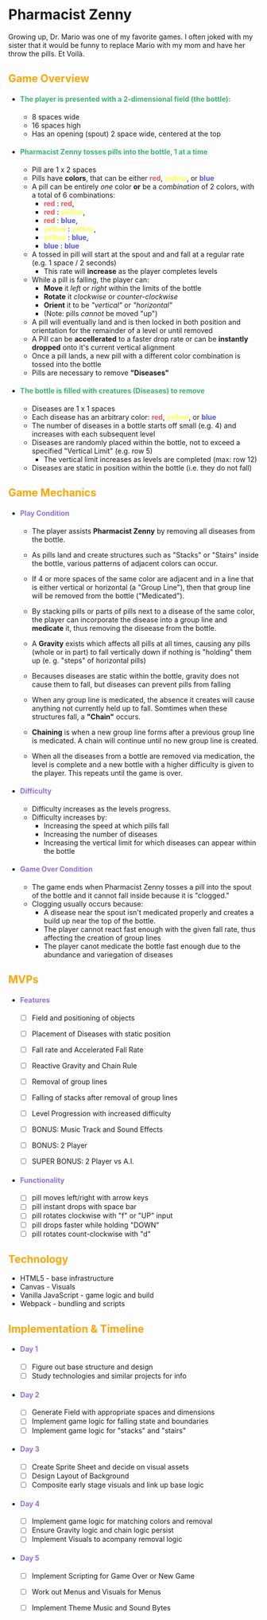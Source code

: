 # Pharmacist Zenny

Growing up, Dr. Mario was one of my favorite games.  I often joked with my sister that it would be funny to replace Mario with my mom and have her throw the pills. Et Voilà.

## <span style="color:orange">**Game Overview**</span>

- #### <span style="color:mediumseagreen">**The player is presented with a 2-dimensional field (the bottle):**</span>

  - 8 spaces wide
  - 16 spaces high
  - Has an opening (spout) 2 space wide, centered at the top

- #### <span style="color:mediumseagreen">**Pharmacist Zenny tosses pills into the bottle, 1 at a time**</span>

  - Pill are 1 x 2 spaces
  - Pills have **colors**, that can be either 
  <span style="color:#e55">**red**</span>, 
  <span style="color:#ff5">**yellow**</span>, or 
  <span style="color:#55e">**blue**</span>
  - A pill can be entirely *one* color **or** be a *combination* of 2 colors, with a total of 6 combinations:
    - <span style="color:#e55">**red**</span> :
      <span style="color:#e55">**red**</span>, 
    - <span style="color:#e55">**red**</span> :
      <span style="color:#ff5">**yellow**</span>, 
    - <span style="color:#e55">**red**</span> :
      <span style="color:#55e">**blue**</span>, 
    - <span style="color:#ff5">**yellow**</span> :
      <span style="color:#ff5">**yellow**</span>,
    - <span style="color:#ff5">**yellow**</span> :
      <span style="color:#55e">**blue**</span>, 
    - <span style="color:#55e">**blue**</span> :
      <span style="color:#55e">**blue**</span>
  - A tossed in pill will start at the spout and and fall at a regular rate (e.g. 1 space / 2 seconds)
    - This rate will **increase** as the player completes levels
  - While a pill is falling, the player can:
    - **Move** it *left* or *right* within the limits of the bottle
    - **Rotate** it *clockwise* or *counter-clockwise*
    - **Orient** it to be *"vertical"* or *"horizontal"*
    - (Note: pills *cannot* be moved "up")
  - A pill will eventually land and is then locked in both position and orientation for the remainder of a level or until removed
  - A Pill can be **accellerated** to a faster drop rate or can be **instantly dropped** onto it's current vertical alignment
  - Once a pill lands, a new pill with a different color combination is tossed into the bottle
  - Pills are necessary to remove **"Diseases"** 


- #### <span style="color:mediumseagreen">**The bottle is filled with creatures (Diseases) to remove**</span>

  - Diseases are 1 x 1 spaces
  - Each disease has an arbitrary color: 
  <span style="color:#e55">**red**</span>, 
  <span style="color:#ff5">**yellow**</span>, or 
  <span style="color:#55e">**blue**</span>
  - The number of diseases in a bottle starts off small (e.g. 4) and increases with each subsequent level
  - Diseases are randomly placed within the bottle, not to exceed a specified "Vertical Limit" (e.g. row 5)
    - The vertical limit increases as levels are completed (max: row 12)
  - Diseases are static in position within the bottle (i.e. they do not fall)

## <span style="color:orange">**Game Mechanics**</span>

- #### <span style="color:mediumpurple">**Play Condition**</span>

  - The player assists **Pharmacist Zenny** by removing all diseases from the bottle.
  
  - As pills land and create structures such as "Stacks" or "Stairs" inside the bottle, various patterns of adjacent colors can occur.
  
  - If 4 or more spaces of the same color are adjacent and in a line that is either vertical or horizontal (a "Group Line"), then that group line will be removed from the bottle ("Medicated").
  
  - By stacking pills or parts of pills next to a disease of the same color, the player can incorporate the disease into a group line and **medicate** it, thus removing the diseease from the bottle.
  
  - A **Gravity** exists which affects all pills at all times, causing any pills (whole or in part) to fall vertically down if nothing is "holding" them up (e. g. "steps" of horizontal pills)
  
  - Becauses diseases are static within the bottle, gravity does not cause them to fall, but diseases can prevent pills from falling
  
  - When any group line is medicated, the absence it creates will cause anything not currently held up to fall.  Somtimes when these structures fall, a **"Chain"** occurs.
  
  - **Chaining** is when a new group line forms after a previous group line is medicated.  A chain will continue until no new group line is created.
  
  - When all the diseases from a bottle are removed via medication, the level is complete and a new bottle with a higher difficulty is given to the player.  This repeats until the game is over.

- #### <span style="color:mediumpurple">**Difficulty**</span>

  - Difficulty increases as the levels progress.
  - Difficulty increases by:
    - Increasing the speed at which pills fall
    - Increasing the number of diseases
    - Increasing the vertical limit for which diseases can appear within the bottle

- #### <span style="color:mediumpurple">**Game Over Condition**</span>

  - The game ends when Pharmacist Zenny tosses a pill into the spout of the bottle and it cannot fall inside because it is "clogged."
  - Clogging usually occurs because:
    - A disease near the spout isn't medicated properly and creates a build up near the top of the bottle.
    - The player cannot react fast enough with the given fall rate, thus affecting the creation of group lines
    - The player canot medicate the bottle fast enough due to the abundance and variegation of diseases

## <span style="color:orange">**MVPs**</span>

- #### <span style="color:mediumpurple">**Features**</span>

  - [ ] Field and positioning of objects
  - [ ] Placement of Diseases with static position
  - [ ] Fall rate and Accelerated Fall Rate
  - [ ] Reactive Gravity and Chain Rule
  - [ ] Removal of group lines
  - [ ] Falling of stacks after removal of group lines
  - [ ] Level Progression with increased difficulty
  - [ ] BONUS: Music Track and Sound Effects
  - [ ] BONUS: 2 Player
  - [ ] SUPER BONUS: 2 Player vs A.I.


- #### <span style="color:mediumpurple">**Functionality**</span>

  - [ ] pill moves left/right with arrow keys
  - [ ] pill instant drops with space bar
  - [ ] pill rotates clockwise with "f" or "UP" input
  - [ ] pill drops faster while holding "DOWN"
  - [ ] pill rotates count-clockwise with "d"

## <span style="color:orange">**Technology**</span>

  - HTML5 - base infrastructure
  - Canvas - Visuals
  - Vanilla JavaScript - game logic and build
  - Webpack - bundling and scripts

## <span style="color:orange">**Implementation & Timeline**</span>

- #### <span style="color:mediumpurple">**Day 1**</span>

  - [ ] Figure out base structure and design
  - [ ] Study technologies and similar projects for info

- #### <span style="color:mediumpurple">**Day 2**</span>

  - [ ] Generate Field with appropriate spaces and dimensions
  - [ ] Implement game logic for falling state and boundaries
  - [ ] Implement game logic for "stacks" and "stairs"

- #### <span style="color:mediumpurple">**Day 3**</span>

  - [ ] Create Sprite Sheet and decide on visual assets
  - [ ] Design Layout of Background
  - [ ] Composite early stage visuals and link up base logic  

- #### <span style="color:mediumpurple">**Day 4**</span>

  - [ ] Implement game logic for matching colors and removal
  - [ ] Ensure Gravity logic and chain logic persist
  - [ ] Implement Visuals to acompany removal logic

- #### <span style="color:mediumpurple">**Day 5**</span>

  - [ ] Implement Scripting for Game Over or New Game
  - [ ] Work out Menus and Visuals for Menus
  - [ ] Implement Theme Music and Sound Bytes



